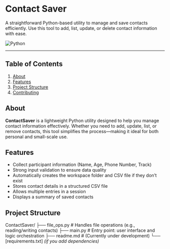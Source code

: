 # Contact Saver

A straightforward Python-based utility to manage and save contacts efficiently. Use this tool to add, list, update, or delete contact information with ease.

![Python](https://img.shields.io/badge/python-3.x-blue)  

---

## Table of Contents
1. [About](#about)
2. [Features](#features)
3. [Project Structure](#project-structure)
4. [Contributing](#contributing)

## About

**ContactSaver** is a lightweight Python utility designed to help you manage contact information effectively. Whether you need to add, update, list, or remove contacts, this tool simplifies the process—making it ideal for both personal and small-scale use.

## Features

- Collect participant information (Name, Age, Phone Number, Track)
- Strong input validation to ensure data quality
- Automatically creates the workspace folder and CSV file if they don’t exist
- Stores contact details in a structured CSV file
- Allows multiple entries in a session
- Displays a summary of saved contacts

## Project Structure

ContactSaver/
├── file_ops.py       # Handles file operations (e.g., reading/writing contacts)
├── main.py           # Entry point: user interface and logic orchestration
├── readme.md         # (Currently under development)
└── [requirements.txt] *(if you add dependencies)*



